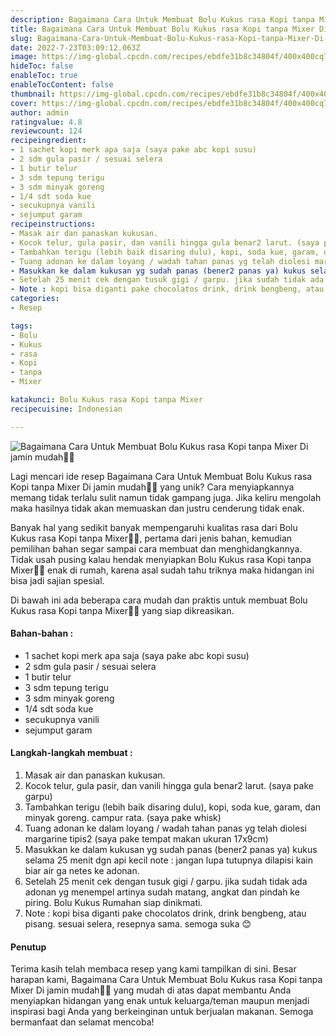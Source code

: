 ```yaml
---
description: Bagaimana Cara Untuk Membuat Bolu Kukus rasa Kopi tanpa Mixer Di jamin mudah"
title: Bagaimana Cara Untuk Membuat Bolu Kukus rasa Kopi tanpa Mixer Di jamin mudah
slug: Bagaimana-Cara-Untuk-Membuat-Bolu-Kukus-rasa-Kopi-tanpa-Mixer-Di-jamin-mudah
date: 2022-7-23T03:09:12.063Z
image: https://img-global.cpcdn.com/recipes/ebdfe31b8c34804f/400x400cq70/photo.jpg
hideToc: false
enableToc: true
enableTocContent: false
thumbnail: https://img-global.cpcdn.com/recipes/ebdfe31b8c34804f/400x400cq70/photo.jpg
cover: https://img-global.cpcdn.com/recipes/ebdfe31b8c34804f/400x400cq70/photo.jpg
author: admin
ratingvalue: 4.8
reviewcount: 124
recipeingredient:
- 1 sachet kopi merk apa saja (saya pake abc kopi susu)
- 2 sdm gula pasir / sesuai selera
- 1 butir telur
- 3 sdm tepung terigu
- 3 sdm minyak goreng
- 1/4 sdt soda kue
- secukupnya vanili
- sejumput garam
recipeinstructions:
- Masak air dan panaskan kukusan.
- Kocok telur, gula pasir, dan vanili hingga gula benar2 larut. (saya pake garpu)
- Tambahkan terigu (lebih baik disaring dulu), kopi, soda kue, garam, dan minyak goreng. campur rata. (saya pake whisk)
- Tuang adonan ke dalam loyang / wadah tahan panas yg telah diolesi margarine tipis2 (saya pake tempat makan ukuran 17x9cm)
- Masukkan ke dalam kukusan yg sudah panas (bener2 panas ya) kukus selama 25 menit dgn api kecil note : jangan lupa tutupnya dilapisi kain biar air ga netes ke adonan.
- Setelah 25 menit cek dengan tusuk gigi / garpu. jika sudah tidak ada adonan yg menempel artinya sudah matang, angkat dan pindah ke piring. Bolu Kukus Rumahan siap dinikmati.
- Note : kopi bisa diganti pake chocolatos drink, drink bengbeng, atau pisang. sesuai selera, resepnya sama. semoga suka 😊
categories:
- Resep

tags:
- Bolu
- Kukus
- rasa
- Kopi
- tanpa
- Mixer

katakunci: Bolu Kukus rasa Kopi tanpa Mixer
recipecuisine: Indonesian

---
```


![Bagaimana Cara Untuk Membuat Bolu Kukus rasa Kopi tanpa Mixer Di jamin mudah👩‍🍳](https://img-global.cpcdn.com/recipes/ebdfe31b8c34804f/400x400cq70/photo.jpg)

Lagi mencari ide resep Bagaimana Cara Untuk Membuat Bolu Kukus rasa Kopi tanpa Mixer Di jamin mudah👩‍🍳 yang unik? Cara menyiapkannya memang tidak terlalu sulit namun tidak gampang juga. Jika keliru mengolah maka hasilnya tidak akan memuaskan dan justru cenderung tidak enak.

Banyak hal yang sedikit banyak mempengaruhi kualitas rasa dari Bolu Kukus rasa Kopi tanpa Mixer👩‍🍳, pertama dari jenis bahan, kemudian pemilihan bahan segar sampai cara membuat dan menghidangkannya. Tidak usah pusing kalau hendak menyiapkan Bolu Kukus rasa Kopi tanpa Mixer👩‍🍳 enak di rumah, karena asal sudah tahu triknya maka hidangan ini bisa jadi sajian spesial.

Di bawah ini ada beberapa cara mudah dan praktis untuk membuat Bolu Kukus rasa Kopi tanpa Mixer👩‍🍳 yang siap dikreasikan.

<!--inarticleads1-->

#### Bahan-bahan :

- 1 sachet kopi merk apa saja (saya pake abc kopi susu)
- 2 sdm gula pasir / sesuai selera
- 1 butir telur
- 3 sdm tepung terigu
- 3 sdm minyak goreng
- 1/4 sdt soda kue
- secukupnya vanili
- sejumput garam

<!--inarticleads2-->

#### Langkah-langkah membuat :

1. Masak air dan panaskan kukusan.
1. Kocok telur, gula pasir, dan vanili hingga gula benar2 larut. (saya pake garpu)
1. Tambahkan terigu (lebih baik disaring dulu), kopi, soda kue, garam, dan minyak goreng. campur rata. (saya pake whisk)
1. Tuang adonan ke dalam loyang / wadah tahan panas yg telah diolesi margarine tipis2 (saya pake tempat makan ukuran 17x9cm)
1. Masukkan ke dalam kukusan yg sudah panas (bener2 panas ya) kukus selama 25 menit dgn api kecil note : jangan lupa tutupnya dilapisi kain biar air ga netes ke adonan.
1. Setelah 25 menit cek dengan tusuk gigi / garpu. jika sudah tidak ada adonan yg menempel artinya sudah matang, angkat dan pindah ke piring. Bolu Kukus Rumahan siap dinikmati.
1. Note : kopi bisa diganti pake chocolatos drink, drink bengbeng, atau pisang. sesuai selera, resepnya sama. semoga suka 😊

#### Penutup

Terima kasih telah membaca resep yang kami tampilkan di sini. Besar harapan kami, Bagaimana Cara Untuk Membuat Bolu Kukus rasa Kopi tanpa Mixer Di jamin mudah👩‍🍳 yang mudah di atas dapat membantu Anda menyiapkan hidangan yang enak untuk keluarga/teman maupun menjadi inspirasi bagi Anda yang berkeinginan untuk berjualan makanan. Semoga bermanfaat dan selamat mencoba!